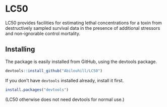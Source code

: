 # LC50

LC50 provides facilities for estimating lethal concentrations for a
toxin from destructively sampled survival data in the presence of
additional stressors and non-ignorable control mortality.


## Installing

The package is easily installed from GitHub, using the devtools package.

```R
devtools::install_github("Abilouhill/LC50")
```

If you don't have `devtools` installed already, install it first.

```R
install.packages("devtools")
```

(LC50 otherwise does not need devtools for normal use.)

